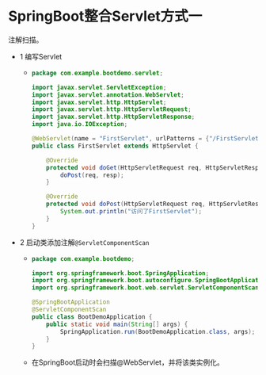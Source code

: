 # SpringBoot整合Servlet方式一

注解扫描。



- 1 编写Servlet

  - ```java
    package com.example.bootdemo.servlet;
    
    import javax.servlet.ServletException;
    import javax.servlet.annotation.WebServlet;
    import javax.servlet.http.HttpServlet;
    import javax.servlet.http.HttpServletRequest;
    import javax.servlet.http.HttpServletResponse;
    import java.io.IOException;
    
    @WebServlet(name = "FirstServlet", urlPatterns = {"/FirstServlet"})
    public class FirstServlet extends HttpServlet {
    
        @Override
        protected void doGet(HttpServletRequest req, HttpServletResponse resp) throws ServletException, IOException {
            doPost(req, resp);
        }
    
        @Override
        protected void doPost(HttpServletRequest req, HttpServletResponse resp) throws ServletException, IOException {
            System.out.println("访问了FirstServlet");
        }
    }
    
    ```

- 2 启动类添加注解`@ServletComponentScan`

  - ```java
    package com.example.bootdemo;
    
    import org.springframework.boot.SpringApplication;
    import org.springframework.boot.autoconfigure.SpringBootApplication;
    import org.springframework.boot.web.servlet.ServletComponentScan;
    
    @SpringBootApplication
    @ServletComponentScan
    public class BootDemoApplication {
        public static void main(String[] args) {
            SpringApplication.run(BootDemoApplication.class, args);
        }
    }
    ```

  - 在SpringBoot启动时会扫描@WebServlet，并将该类实例化。

